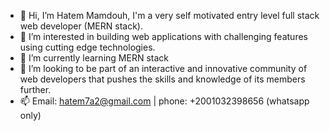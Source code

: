 - 👋 Hi, I’m Hatem Mamdouh, I'm a very self motivated entry level full stack web developer (MERN stack).
- 👀 I’m interested in building web applications with challenging features using cutting edge technologies.
- 🌱 I’m currently learning MERN stack
- 💞️ I’m looking to be part of an interactive and innovative community of web developers that pushes the skills and knowledge of its members further.
- 📫 Email: hatem7a2@gmail.com | phone: +2001032398656 (whatsapp only)

<!---
hatem5096/hatem5096 is a ✨ special ✨ repository because its `README.md` (this file) appears on your GitHub profile.
You can click the Preview link to take a look at your changes.
--->
